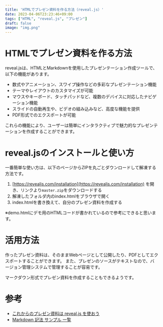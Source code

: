 ```yaml
---
title: 'HTMLでプレゼン資料を作る方法（reveal.js）'
date: 2023-04-06T23:23:46+09:00
tags: ["HTML", "reveal.js", "プレゼン"]
draft: false
image: "img.png"
---
```


# HTMLでプレゼン資料を作る方法

reveal.jsは、HTMLとMarkdownを使用したプレゼンテーション作成ツールで、以下の機能があります。

- 数式やアニメーション、スワイプ操作などの多彩なプレゼンテーション機能
- テーマやレイアウトのカスタマイズが可能
- マウスやキーボード、タッチパッドなど、複数のデバイスに対応したナビゲーション機能
- スライドの自動再生や、ビデオの組み込みなど、高度な機能を提供
- PDF形式でのエクスポートが可能

これらの機能により、ユーザーは簡単にインタラクティブで魅力的なプレゼンテーションを作成することができます。

# reveal.jsのインストールと使い方

一番簡単な使い方は、以下のページからZIPを丸ごとダウンロードして解凍する方法です。

1. [https://revealjs.com/installation](https://revealjs.com/installation) を開き、リンクより`master.zip`をダウンロードする
2. 解凍したフォルダ内のindex.htmlをブラウザで開く
3. index.htmlを書き換えて、自分のプレゼン資料を作成する

※demo.htmlにデモ用のHTMLコードが書かれているので参考にできると思います。

# 活用方法

作ったプレゼン資料は、そのままWebページとして公開したり、PDFとしてエクスポートすることができます。
また、プレゼンのソースがテキストなので、バージョン管理システムで管理することが容易です。

マークダウン形式でプレゼン資料を作成することもできるようです。

# 参考

- [これからのプレゼン資料は reveal.js を使おう](https://qiita.com/Targityen/items/40ae4795e2cb77c1adc6)
- [Markdown 記法 サンプル 一覧](https://qiita.com/jkjoluvjlajelljicvjzojieoaid/items/01cd7ff819bc2e69b652)